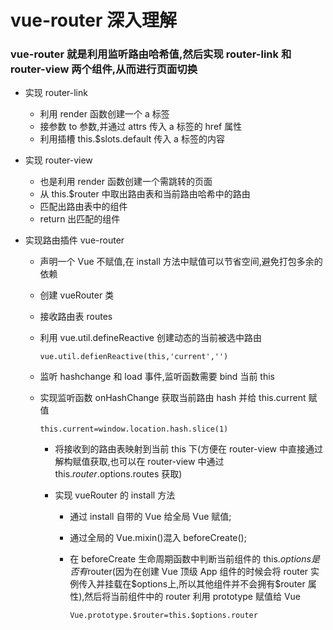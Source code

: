 # vue-router 深入理解

### vue-router 就是利用监听路由哈希值,然后实现 router-link 和 router-view 两个组件,从而进行页面切换

- 实现 router-link

  - 利用 render 函数创建一个 a 标签
  - 接参数 to 参数,并通过 attrs 传入 a 标签的 href 属性
  - 利用插槽 this.\$slots.default 传入 a 标签的内容

- 实现 router-view

  - 也是利用 render 函数创建一个需跳转的页面
  - 从 this.\$router 中取出路由表和当前路由哈希中的路由
  - 匹配出路由表中的组件
  - return 出匹配的组件

- 实现路由插件 vue-router

  - 声明一个 Vue 不赋值,在 install 方法中赋值可以节省空间,避免打包多余的依赖
  - 创建 vueRouter 类
  - 接收路由表 routes
  - 利用 vue.util.defineReactive 创建动态的当前被选中路由

    `vue.util.defienReactive(this,'current','')`

  - 监听 hashchange 和 load 事件,监听函数需要 bind 当前 this
  - 实现监听函数 onHashChange 获取当前路由 hash 并给 this.current 赋值

    `this.current=window.location.hash.slice(1)`

    - 将接收到的路由表映射到当前 this 下(方便在 router-view 中直接通过解构赋值获取,也可以在 router-view 中通过 this.$router.$options.routes 获取)

    - 实现 vueRouter 的 install 方法

      - 通过 install 自带的 Vue 给全局 Vue 赋值;
      - 通过全局的 Vue.mixin()混入 beforeCreate();
      - 在 beforeCreate 生命周期函数中判断当前组件的 this.$options是否有$router(因为在创建 Vue 顶级 App 组件的时候会将 router 实例传入并挂载在$options上,所以其他组件并不会拥有\$router 属性),然后将当前组件中的 router 利用 prototype 赋值给 Vue

        `Vue.prototype.$router=this.$options.router`
